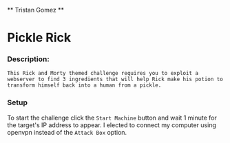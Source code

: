 ** Tristan Gomez **

# Pickle Rick

### Description:
`
This Rick and Morty themed challenge requires you to exploit a webserver to find 3 ingredients that will help Rick make his potion to transform himself back into a human from a pickle.
`

### Setup

To start the challenge click the `Start Machine` button and wait 1 minute for the target's IP address to appear.
I elected to connect my computer using openvpn instead of the `Attack Box` option. 
